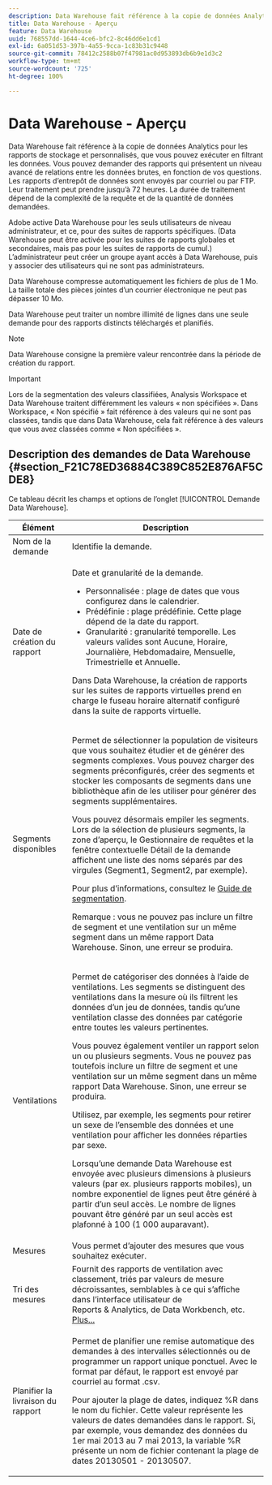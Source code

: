 ```yaml
---
description: Data Warehouse fait référence à la copie de données Analytics pour les rapports de stockage et personnalisés, que vous pouvez exécuter en filtrant les données. Vous pouvez demander des rapports qui présentent un niveau avancé de relations entre les données brutes, en fonction de vos questions. Les rapports d’entrepôt de données sont envoyés par courriel ou par FTP. Leur traitement peut prendre jusqu’à 72 heures. La durée de traitement dépend de la complexité de la requête et de la quantité de données demandées.
title: Data Warehouse - Aperçu
feature: Data Warehouse
uuid: 768557dd-1644-4ce6-bfc2-8c46dd6e1cd1
exl-id: 6a051d53-397b-4a55-9cca-1c83b31c9448
source-git-commit: 78412c2588b07f47981ac0d953893db6b9e1d3c2
workflow-type: tm+mt
source-wordcount: '725'
ht-degree: 100%

---
```


# Data Warehouse - Aperçu

Data Warehouse fait référence à la copie de données Analytics pour les rapports de stockage et personnalisés, que vous pouvez exécuter en filtrant les données. Vous pouvez demander des rapports qui présentent un niveau avancé de relations entre les données brutes, en fonction de vos questions. Les rapports d’entrepôt de données sont envoyés par courriel ou par FTP. Leur traitement peut prendre jusqu’à 72 heures. La durée de traitement dépend de la complexité de la requête et de la quantité de données demandées.

Adobe active Data Warehouse pour les seuls utilisateurs de niveau administrateur, et ce, pour des suites de rapports spécifiques. (Data Warehouse peut être activée pour les suites de rapports globales et secondaires, mais pas pour les suites de rapports de cumul.) L’administrateur peut créer un groupe ayant accès à Data Warehouse, puis y associer des utilisateurs qui ne sont pas administrateurs.

Data Warehouse compresse automatiquement les fichiers de plus de 1 Mo. La taille totale des pièces jointes d’un courrier électronique ne peut pas dépasser 10 Mo.

Data Warehouse peut traiter un nombre illimité de lignes dans une seule demande pour des rapports distincts téléchargés et planifiés.

>[!NOTE]
>
>Data Warehouse consigne la première valeur rencontrée dans la période de création du rapport.

>[!IMPORTANT]
>
>Lors de la segmentation des valeurs classifiées, Analysis Workspace et Data Warehouse traitent différemment les valeurs « non spécifiées ». Dans Workspace, « Non spécifié » fait référence à des valeurs qui ne sont pas classées, tandis que dans Data Warehouse, cela fait référence à des valeurs que vous avez classées comme « Non spécifiées ».

## Description des demandes de Data Warehouse {#section_F21C78ED36884C389C852E876AF5CDE8}

Ce tableau décrit les champs et options de l’onglet [!UICONTROL Demande Data Warehouse].

<table id="table_7325A2466866460E8B0AF7D696152713"> 
 <thead> 
  <tr> 
   <th colname="col1" class="entry"> Élément </th> 
   <th colname="col2" class="entry"> Description </th> 
  </tr> 
 </thead>
 <tbody> 
  <tr> 
   <td colname="col1"> <span class="wintitle"> Nom de la demande</span> </td> 
   <td colname="col2"> Identifie la demande. </td> 
  </tr> 
  <tr> 
   <td colname="col1"> <span class="wintitle"> Date de création du rapport</span> </td> 
   <td colname="col2"> <p>Date et granularité de la demande. </p> 
    <ul id="ul_C00F4529BD9E4113B517A61751B1DD5C"> 
     <li id="li_4D7C26812DF94ED7B64F985309541F46"> <span class="wintitle"> Personnalisée</span> : plage de dates que vous configurez dans le calendrier. </li> 
     <li id="li_2B272087006847148A936350D1B2D523"> <span class="wintitle"> Prédéfinie</span> : plage prédéfinie. Cette plage dépend de la date du rapport. </li> 
     <li id="li_745989965BB94D489FF7046587E13C42"> <span class="wintitle"> Granularité</span> : granularité temporelle. Les valeurs valides sont Aucune, Horaire, Journalière, Hebdomadaire, Mensuelle, Trimestrielle et Annuelle. </li> 
    </ul> <p>Dans Data Warehouse, la création de rapports sur les suites de rapports virtuelles prend en charge le fuseau horaire alternatif configuré dans la suite de rapports virtuelle. </p> </td> 
  </tr> 
  <tr> 
   <td colname="col1"> <span class="wintitle"> Segments disponibles</span> </td> 
   <td colname="col2"> <p>Permet de sélectionner la population de visiteurs que vous souhaitez étudier et de générer des segments complexes. Vous pouvez charger des segments préconfigurés, créer des segments et stocker les composants de segments dans une bibliothèque afin de les utiliser pour générer des segments supplémentaires. </p> <p>Vous pouvez désormais empiler les segments. Lors de la sélection de plusieurs segments, la zone d’aperçu, le Gestionnaire de requêtes et la fenêtre contextuelle Détail de la demande affichent une liste des noms séparés par des virgules (Segment1, Segment2, par exemple). </p> <p>Pour plus d’informations, consultez le <a href="/help/components/segmentation/seg-home.md"> Guide de segmentation</a>. </p> <p>Remarque : vous ne pouvez pas inclure un filtre de segment et une ventilation sur un même segment dans un même rapport Data Warehouse. Sinon, une erreur se produira. </p> </td> 
  </tr> 
  <tr> 
   <td colname="col1"> <span class="wintitle"> Ventilations</span> </td> 
   <td colname="col2"> <p>Permet de catégoriser des données à l’aide de ventilations. Les segments se distinguent des ventilations dans la mesure où ils filtrent les données d’un jeu de données, tandis qu’une ventilation classe des données par catégorie entre toutes les valeurs pertinentes. </p> Vous pouvez également ventiler un rapport selon un ou plusieurs segments. Vous ne pouvez pas toutefois inclure un filtre de segment et une ventilation sur un même segment dans un même rapport Data Warehouse. Sinon, une erreur se produira. <p> Utilisez, par exemple, les segments pour retirer un sexe de l’ensemble des données et une ventilation pour afficher les données réparties par sexe. </p> <p>Lorsqu’une demande Data Warehouse est envoyée avec plusieurs dimensions à plusieurs valeurs (par ex. plusieurs rapports mobiles), un nombre exponentiel de lignes peut être généré à partir d’un seul accès. Le nombre de lignes pouvant être généré par un seul accès est plafonné à 100 (1 000 auparavant). </p> </td> 
  </tr> 
  <tr> 
   <td colname="col1"> <span class="wintitle"> Mesures</span> </td> 
   <td colname="col2">Vous permet d’ajouter des mesures que vous souhaitez exécuter. </td> 
  </tr> 
  <tr> 
   <td colname="col1"><span class="wintitle"> Tri des mesures</span> </td> 
   <td colname="col2">Fournit des rapports de ventilation avec classement, triés par valeurs de mesure décroissantes, semblables à ce qui s’affiche dans l’interface utilisateur de Reports &amp; Analytics, de Data Workbench, etc. <a href="/help/export/data-warehouse/sorting-by-metric.md"  > Plus...</a> </td> 
  </tr> 
  <tr> 
   <td colname="col1"> <span class="wintitle"> Planifier la livraison du rapport</span> </td> 
   <td colname="col2"> <p>Permet de planifier une remise automatique des demandes à des intervalles sélectionnés ou de programmer un rapport unique ponctuel. Avec le format par défaut, le rapport est envoyé par courriel au format .csv. </p> <p>Pour ajouter la plage de dates, indiquez <span class="filepath">%R</span> dans le nom du fichier. Cette valeur représente les valeurs de dates demandées dans le rapport. Si, par exemple, vous demandez des données du 1er mai 2013 au 7 mai 2013, la variable <span class="filepath">%R</span> présente un nom de fichier contenant la plage de dates 20130501 - 20130507. </p> </td> 
  </tr> 
 </tbody> 
</table>
